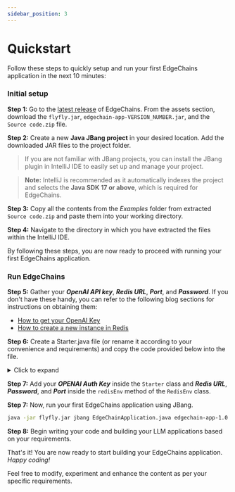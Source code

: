 ```yaml
---
sidebar_position: 3
---
```


# Quickstart

Follow these steps to quickly setup and run your first EdgeChains application in the next 10 minutes:

### Initial setup

**Step 1:** Go to the [latest release](https://github.com/arakoodev/EdgeChains/releases/tag/0.3.0) of EdgeChains. From the assets section, download the `flyfly.jar`, `edgechain-app-VERSION_NUMBER.jar`, and the `Source code.zip` file.

**Step 2:** Create a new **Java JBang project** in your desired location. Add the downloaded JAR files to the project folder.

> If you are not familiar with JBang projects, you can install the JBang plugin in IntelliJ IDE to easily set up and manage your project.

> **Note:** IntelliJ is recommended as it automatically indexes the project and selects the **Java SDK 17 or above**, which is required for EdgeChains.

**Step 3:** Copy all the contents from the _Examples_ folder from extracted `Source code.zip` and paste them into your working directory. 

**Step 4:** Navigate to the directory in which you have extracted the files within the IntelliJ IDE.

By following these steps, you are now ready to proceed with running your first EdgeChains application.

### Run EdgeChains

**Step 5:** Gather your **_OpenAI API key_**, **_Redis URL_**, **_Port_**, and ***Password***. If you don't have these handy, you can refer to the following blog sections for instructions on obtaining them:
- [How to get your OpenAI Key](https://www.arakoo.ai/blog/openai-api-key)
- [How to create a new instance in Redis](https://www.arakoo.ai/blog/redis)

**Step 6:** Create a Starter.java file (or rename it according to your convenience and requirements) and copy the code provided below into the file.
<details>
<summary>Click to expand</summary>

```java
package com.edgechain;

import com.edgechain.lib.configuration.RedisEnv;
import com.edgechain.lib.request.ArkRequest;
import com.edgechain.lib.response.ArkResponse;
import io.reactivex.rxjava3.core.Observable;
import org.springframework.boot.SpringApplication;
import org.springframework.boot.autoconfigure.SpringBootApplication;
import org.springframework.context.annotation.Bean;
import org.springframework.web.bind.annotation.*;

import static com.edgechain.lib.constants.EndpointConstants.*;

@SpringBootApplication
public class Starter {

    private final String OPENAI_AUTH_KEY = ""; // YOUR OPENAI KEY
    private final String PINECONE_AUTH_KEY = ""; // YOUR PINECONE API KEY
    private final String PINECONE_QUERY_API = ""; // YOUR PINECONE QUERY API
    private final String PINECONE_UPSERT_API = ""; // YOUR PINECONE UPSERT API
    private final String PINECONE_DELETE = ""; // YOUR PINECONE DELETE

    public static void main(String[] args) {
        System.setProperty("server.port", "8080");
        SpringApplication.run(Starter.class, args);
    }

    @Bean
    public RedisEnv redisEnv() {
        RedisEnv redisEnv = new RedisEnv();
        redisEnv.setUrl("");
        redisEnv.setPort(12285);
        redisEnv.setUsername("default");
        redisEnv.setPassword("");
        redisEnv.setTtl(3600); // Configuring ttl for HistoryContext;
        return redisEnv;
    }

    @RestController
    @RequestMapping("/v1/examples")
    public class ExampleController {

      // ArkRequest can only accept Content-Type application/json & multipart/form-data ~ Define explicitly in your client.
        @GetMapping
        public ArkResponse m1(ArkRequest arkRequest) {
            return new ArkResponse(Observable.just("Hello, My Starter API is working...."));
        }
    }
}
```
</details>

**Step 7:** Add your _**OPENAI Auth Key**_ inside the `Starter` class and _**Redis URL**_, _**Password**_, and _**Port**_ inside the `redisEnv` method of the `RedisEnv` class.

**Step 7:** Now, run your first EdgeChains application using JBang.

```bash
java -jar flyfly.jar jbang EdgeChainApplication.java edgechain-app-1.0.0.jar
```

**Step 8:** Begin writing your code and building your LLM applications based on your requirements.

That's it! You are now ready to start building your EdgeChains application. _Happy coding!_ 

Feel free to modify, experiment and enhance the content as per your specific requirements.





